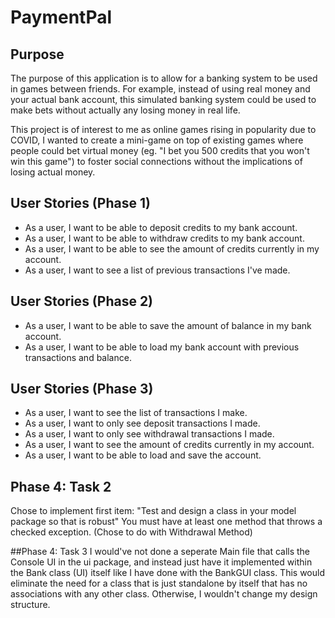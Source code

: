 # PaymentPal

## Purpose

The purpose of this application is to allow for a banking system to be used in games between friends. 
For example, instead of using real money and your actual bank account, this simulated banking system could be used to 
make bets without actually any losing money in real life. 

This project is of interest to me as online games rising in popularity due to COVID, 
I wanted to create a mini-game on top of existing games where people could bet virtual money (eg. "I bet you 500 credits 
that you won't win this game") to foster social connections without the implications of losing actual money.


## User Stories (Phase 1)
- As a user, I want to be able to deposit credits to my bank account. 
- As a user, I want to be able to withdraw credits to my bank account. 
- As a user, I want to be able to see the amount of credits currently in my account. 
- As a user, I want to see a list of previous transactions I've made. 

## User Stories (Phase 2)
- As a user, I want to be able to save the amount of balance in my bank account. 
- As a user, I want to be able to load my bank account with previous transactions and balance. 

## User Stories (Phase 3)
- As a user, I want to see the list of transactions I make. 
- As a user, I want to only see deposit transactions I made.
- As a user, I want to only see withdrawal transactions I made.
- As a user, I want to see the amount of credits currently in my account. 
- As a user, I want to be able to load and save the account. 

## Phase 4: Task 2
Chose to implement first item: "Test and design a class in your model package so that is robust" 
You must have at least one method that throws a checked exception. (Chose to do with Withdrawal Method)


##Phase 4: Task 3 
I would've not done a seperate Main file that calls the Console UI in the ui package, and instead just have it 
implemented within the Bank class (UI) itself like I have done with the BankGUI class. 
This would eliminate the need for a class that is just standalone by itself that has no associations 
with any other class. Otherwise, I wouldn't change my design structure. 




